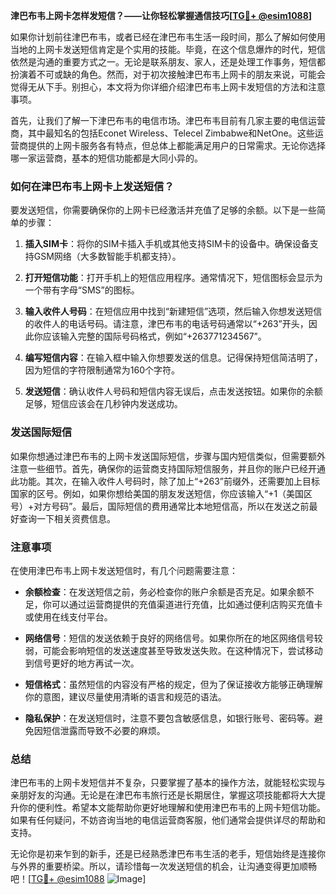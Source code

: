 **津巴布韦上网卡怎样发短信？——让你轻松掌握通信技巧[[TG💪+ @esim1088](https://t.me/s/esim1088)]**

如果你计划前往津巴布韦，或者已经在津巴布韦生活一段时间，那么了解如何使用当地的上网卡发送短信肯定是个实用的技能。毕竟，在这个信息爆炸的时代，短信依然是沟通的重要方式之一。无论是联系朋友、家人，还是处理工作事务，短信都扮演着不可或缺的角色。然而，对于初次接触津巴布韦上网卡的朋友来说，可能会觉得无从下手。别担心，本文将为你详细介绍津巴布韦上网卡发短信的方法和注意事项。

首先，让我们了解一下津巴布韦的电信市场。津巴布韦目前有几家主要的电信运营商，其中最知名的包括Econet Wireless、Telecel Zimbabwe和NetOne。这些运营商提供的上网卡服务各有特点，但总体上都能满足用户的日常需求。无论你选择哪一家运营商，基本的短信功能都是大同小异的。

### 如何在津巴布韦上网卡上发送短信？

要发送短信，你需要确保你的上网卡已经激活并充值了足够的余额。以下是一些简单的步骤：

1. **插入SIM卡**：将你的SIM卡插入手机或其他支持SIM卡的设备中。确保设备支持GSM网络（大多数智能手机都支持）。
   
2. **打开短信功能**：打开手机上的短信应用程序。通常情况下，短信图标会显示为一个带有字母“SMS”的图标。

3. **输入收件人号码**：在短信应用中找到“新建短信”选项，然后输入你想发送短信的收件人的电话号码。请注意，津巴布韦的电话号码通常以“+263”开头，因此你应该输入完整的国际号码格式，例如“+263771234567”。

4. **编写短信内容**：在输入框中输入你想要发送的信息。记得保持短信简洁明了，因为短信的字符限制通常为160个字符。

5. **发送短信**：确认收件人号码和短信内容无误后，点击发送按钮。如果你的余额足够，短信应该会在几秒钟内发送成功。

### 发送国际短信

如果你想通过津巴布韦的上网卡发送国际短信，步骤与国内短信类似，但需要额外注意一些细节。首先，确保你的运营商支持国际短信服务，并且你的账户已经开通此功能。其次，在输入收件人号码时，除了加上“+263”前缀外，还需要加上目标国家的区号。例如，如果你想给美国的朋友发送短信，你应该输入“+1（美国区号）+对方号码”。最后，国际短信的费用通常比本地短信高，所以在发送之前最好查询一下相关资费信息。

### 注意事项

在使用津巴布韦上网卡发送短信时，有几个问题需要注意：

- **余额检查**：在发送短信之前，务必检查你的账户余额是否充足。如果余额不足，你可以通过运营商提供的充值渠道进行充值，比如通过便利店购买充值卡或使用在线支付平台。
  
- **网络信号**：短信的发送依赖于良好的网络信号。如果你所在的地区网络信号较弱，可能会影响短信的发送速度甚至导致发送失败。在这种情况下，尝试移动到信号更好的地方再试一次。

- **短信格式**：虽然短信的内容没有严格的规定，但为了保证接收方能够正确理解你的意图，建议尽量使用清晰的语言和规范的语法。

- **隐私保护**：在发送短信时，注意不要包含敏感信息，如银行账号、密码等。避免因短信泄露而导致不必要的麻烦。

### 总结

津巴布韦的上网卡发短信并不复杂，只要掌握了基本的操作方法，就能轻松实现与亲朋好友的沟通。无论是在津巴布韦旅行还是长期居住，掌握这项技能都将大大提升你的便利性。希望本文能帮助你更好地理解和使用津巴布韦的上网卡短信功能。如果有任何疑问，不妨咨询当地的电信运营商客服，他们通常会提供详尽的帮助和支持。

无论你是初来乍到的新手，还是已经熟悉津巴布韦生活的老手，短信始终是连接你与外界的重要桥梁。所以，请珍惜每一次发送短信的机会，让沟通变得更加顺畅吧！[[TG💪+ @esim1088](https://t.me/s/esim1088) ![Image](https://i.postimg.cc/4NQfJmqS/Snipaste-2025-05-13-00-14-12.png)]